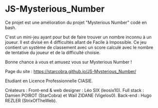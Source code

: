 # JS-Mysterious_Number
Ce projet est une amélioration du projet "Mysterious Number" codé en bash. 

C'est un mini-jeu ayant pour but de faire trouver un nombre inconnu à un joueur. Il est divisé en 4 difficultés allant de Facile à Impossible.
Ce jeu contient un système de classement avec un score calculé avec le nombre de tentative du joueur et de la difficulté choisie.

Bonne chance à vous et amusez vous sur Mysterious Number ! 

Page du site : https://starcobra.github.io/JS-Mysterious_Number/

Etudiant en Licence Professionnelle CIASIE.

Créateurs : 
  Front-end & web designer : Léo SIX (leosix10).
  Full stack : Damien POIROT (StarCobra) et Waïl ZIDANE (Vigelos0).
  Back-end : Hugo REZLER (StrixOfTheWeb).
